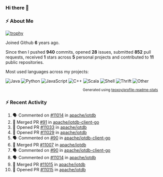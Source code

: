 ### Hi there 👋

### :zap: About Me

[![trophy](https://github-profile-trophy.vercel.app/?username=HTHou&theme=onedark)](https://github.com/ryo-ma/github-profile-trophy)
   
Joined Github **6** years ago.

Since then I pushed **940** commits, opened **28** issues, submitted **852** pull requests, received **1** stars across **5** personal projects and contributed to **11** public repositories.

Most used languages across my projects:

![Java](https://img.shields.io/static/v1?style=flat-square&label=%E2%A0%80&color=555&labelColor=%23b07219&message=Java%EF%B8%B195.4%25)
![Python](https://img.shields.io/static/v1?style=flat-square&label=%E2%A0%80&color=555&labelColor=%233572A5&message=Python%EF%B8%B11.2%25)
![JavaScript](https://img.shields.io/static/v1?style=flat-square&label=%E2%A0%80&color=555&labelColor=%23f1e05a&message=JavaScript%EF%B8%B10.7%25)
![C++](https://img.shields.io/static/v1?style=flat-square&label=%E2%A0%80&color=555&labelColor=%23f34b7d&message=C%2B%2B%EF%B8%B10.5%25)
![Scala](https://img.shields.io/static/v1?style=flat-square&label=%E2%A0%80&color=555&labelColor=%23c22d40&message=Scala%EF%B8%B10.4%25)
![Shell](https://img.shields.io/static/v1?style=flat-square&label=%E2%A0%80&color=555&labelColor=%2389e051&message=Shell%EF%B8%B10.3%25)
![Thrift](https://img.shields.io/static/v1?style=flat-square&label=%E2%A0%80&color=555&labelColor=%23D12127&message=Thrift%EF%B8%B10.3%25)
![Other](https://img.shields.io/static/v1?style=flat-square&label=%E2%A0%80&color=555&labelColor=%23ededed&message=Other%EF%B8%B10.8%25)

<p align="right"><sub>Generated using <a href="https://github.com/marketplace/actions/profile-readme-stats">teoxoy/profile-readme-stats</a></sub></p>


<!--![](https://github.com/HTHou/HTHou/blob/output/github-contribution-grid-snake.svg)-->

<!--![Haonan Hou's github stats](https://github-readme-stats.vercel.app/api?username=HTHou&count_private=true&show_icons=true&theme=onedark)-->

<!--![Haonan Hou's wakatime stats](https://github-readme-stats.vercel.app/api/wakatime?username=HTHou&layout=compact&theme=onedark)-->

<!--![Top Langs](https://github-readme-stats.vercel.app/api/top-langs/?username=HTHou&theme=onedark&layout=compact)-->

### :zap: Recent Activity
<!--START_SECTION:activity-->
1. 🗣 Commented on [#11014](https://github.com/apache/iotdb/issues/11014#issuecomment-1705867657) in [apache/iotdb](https://github.com/apache/iotdb)
2. 🎉 Merged PR [#91](https://github.com/apache/iotdb-client-go/pull/91) in [apache/iotdb-client-go](https://github.com/apache/iotdb-client-go)
3. 💪 Opened PR [#11033](https://github.com/apache/iotdb/pull/11033) in [apache/iotdb](https://github.com/apache/iotdb)
4. 💪 Opened PR [#11029](https://github.com/apache/iotdb/pull/11029) in [apache/iotdb](https://github.com/apache/iotdb)
5. 🗣 Commented on [#90](https://github.com/apache/iotdb-client-go/issues/90#issuecomment-1704475938) in [apache/iotdb-client-go](https://github.com/apache/iotdb-client-go)
6. 🎉 Merged PR [#11007](https://github.com/apache/iotdb/pull/11007) in [apache/iotdb](https://github.com/apache/iotdb)
7. 🗣 Commented on [#90](https://github.com/apache/iotdb-client-go/issues/90#issuecomment-1702104695) in [apache/iotdb-client-go](https://github.com/apache/iotdb-client-go)
8. 🗣 Commented on [#11014](https://github.com/apache/iotdb/issues/11014#issuecomment-1702096700) in [apache/iotdb](https://github.com/apache/iotdb)
9. 🎉 Merged PR [#11015](https://github.com/apache/iotdb/pull/11015) in [apache/iotdb](https://github.com/apache/iotdb)
10. 💪 Opened PR [#11015](https://github.com/apache/iotdb/pull/11015) in [apache/iotdb](https://github.com/apache/iotdb)
<!--END_SECTION:activity-->

<!--
**HTHou/HTHou** is a ✨ _special_ ✨ repository because its `README.md` (this file) appears on your GitHub profile.

Here are some ideas to get you started:

- 🔭 I’m currently working on ...
- 🌱 I’m currently learning ...
- 👯 I’m looking to collaborate on ...
- 🤔 I’m looking for help with ...
- 💬 Ask me about ...
- 📫 How to reach me: ...
- 😄 Pronouns: ...
- ⚡ Fun fact: ...
-->
